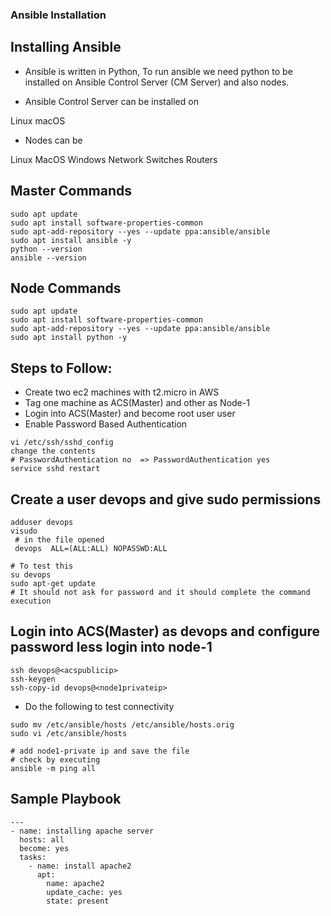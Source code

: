 ### Ansible Installation 

## Installing Ansible
* Ansible is written in Python, To run ansible we need python to be installed on Ansible Control Server (CM Server) and also nodes.

* Ansible Control Server can be installed on

Linux
macOS

* Nodes can be

Linux
MacOS
Windows
Network Switches
Routers

## Master Commands
```
sudo apt update
sudo apt install software-properties-common
sudo apt-add-repository --yes --update ppa:ansible/ansible
sudo apt install ansible -y
python --version
ansible --version
```

## Node Commands

```
sudo apt update
sudo apt install software-properties-common
sudo apt-add-repository --yes --update ppa:ansible/ansible
sudo apt install python -y
```

## Steps to Follow:

* Create two ec2 machines with t2.micro in AWS
* Tag one machine as ACS(Master) and other as Node-1
* Login into ACS(Master) and become root user user
* Enable Password Based Authentication
```
vi /etc/ssh/sshd_config
change the contents
# PasswordAuthentication no  => PasswordAuthentication yes
service sshd restart
```
## Create a user devops and give sudo permissions
```
adduser devops
visudo
 # in the file opened
 devops  ALL=(ALL:ALL) NOPASSWD:ALL

# To test this
su devops
sudo apt-get update
# It should not ask for password and it should complete the command execution
```
## Login into ACS(Master) as devops and configure password less login into node-1
```
ssh devops@<acspublicip>
ssh-keygen
ssh-copy-id devops@<node1privateip>
```
* Do the following to test connectivity
```
sudo mv /etc/ansible/hosts /etc/ansible/hosts.orig
sudo vi /etc/ansible/hosts

# add node1-private ip and save the file
# check by executing
ansible -m ping all
```
## Sample Playbook
```
---
- name: installing apache server
  hosts: all
  become: yes
  tasks:
    - name: install apache2
      apt:
        name: apache2
        update_cache: yes
        state: present
```